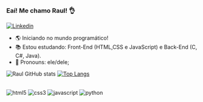 ### Eaí! Me chamo Raul! 👌
[![Linkedin](https://img.shields.io/badge/LinkedIn-0077B5?style=for-the-badge&logo=linkedin&logoColor=white)](https://www.linkedin.com/in/raul-alencar-a204b4219/)

- 🌎 Iniciando no mundo programático! 
- 📚 Estou estudando: Front-End (HTML,CSS e JavaScript) e Back-End (C, C#, Java).  
- 💬 Pronouns: ele/dele;

![Raul GitHub stats](https://github-readme-stats.vercel.app/api?username=raulalen&show_icons=true&theme=dracula)
[![Top Langs](https://github-readme-stats.vercel.app/api/top-langs/?username=raulalen&hide_progress=true)](https://github.com/anuraghazra/github-readme-stats)
<div style="display: inline_block"><br/>
    <img align="center" src="https://img.shields.io/badge/HTML5-E34F26?style=for-the-badge&logo=html5&logoColor=white" alt="html5">
    <img align="center" src="https://img.shields.io/badge/CSS3-1572B6?style=for-the-badge&logo=css3&logoColor=white" alt="css3">
    <img align="center" src="https://img.shields.io/badge/JavaScript-F7DF1E?style=for-the-badge&logo=javascript&logoColor=black" alt="javascript">
    <img align="center" src="https://img.shields.io/badge/Python-14354C?style=for-the-badge&logo=python&logoColor=white" alt="python">
